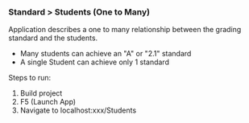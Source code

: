 ### Standard > Students (One to Many)

Application describes a one to many relationship between the grading standard and the students.
- Many students can achieve an "A" or "2.1" standard
- A single Student can achieve only 1 standard

Steps to run:
1. Build project
2. F5 (Launch App)
3. Navigate to localhost:xxx/Students
